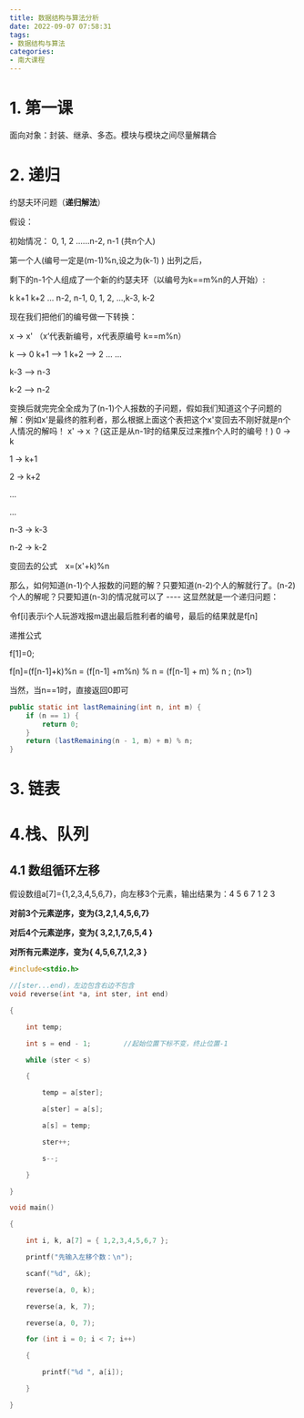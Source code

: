 ```yaml
---
title: 数据结构与算法分析
date: 2022-09-07 07:58:31
tags:
- 数据结构与算法
categories:
- 南大课程
---
```


# 1. 第一课

面向对象：封装、继承、多态。模块与模块之间尽量解耦合

# 2. 递归

约瑟夫环问题（**递归解法**）

假设：

初始情况： 0, 1, 2 ......n-2, n-1 (共n个人)

 第一个人(编号一定是(m-1)%n,设之为(k-1) ) 出列之后，

剩下的n-1个人组成了一个新的约瑟夫环（以编号为k==m%n的人开始）:

 k  k+1  k+2  ... n-2, n-1, 0, 1, 2, ...,k-3, k-2 

现在我们把他们的编号做一下转换：

x -> x'   （x‘代表新编号，x代表原编号  k==m%n）

k   --> 0
k+1  --> 1
k+2  --> 2
...
...

k-3  --> n-3

k-2  --> n-2

变换后就完完全全成为了(n-1)个人报数的子问题，假如我们知道这个子问题的解：例如x'是最终的胜利者，那么根据上面这个表把这个x'变回去不刚好就是n个人情况的解吗！
x' ->ｘ？(这正是从n-1时的结果反过来推n个人时的编号！)
0 -> k

1 -> k+1

2 -> k+2

...

...

n-3 -> k-3

n-2 -> k-2

变回去的公式　x=(x'+k)%n


那么，如何知道(n-1)个人报数的问题的解？只要知道(n-2)个人的解就行了。(n-2)个人的解呢？只要知道(n-3)的情况就可以了 ---- 这显然就是一个递归问题：


令f[i]表示i个人玩游戏报m退出最后胜利者的编号，最后的结果就是f[n]

递推公式

f[1]=0;

f[n]=(f[n-1]+k)%n = (f[n-1] +m%n) % n = (f[n-1] + m) % n ;  (n>1)

当然，当n==1时，直接返回0即可

```java
public static int lastRemaining(int n, int m) {
    if (n == 1) {
        return 0;
    }
    return (lastRemaining(n - 1, m) + m) % n;
}
```

# 3. 链表

# 4.栈、队列

## 4.1 数组循环左移

假设数组a[7]={1,2,3,4,5,6,7}，向左移3个元素，输出结果为：4 5 6 7 1 2 3

**对前3个元素逆序，变为{3,2,1,4,5,6,7}**

**对后4个元素逆序，变为{ 3,2,1,7,6,5,4 }**

**对所有元素逆序，变为{ 4,5,6,7,1,2,3 }**

```c
#include<stdio.h>

//[ster...end)，左边包含右边不包含
void reverse(int *a, int ster, int end)

{

    int temp;

    int s = end - 1;        //起始位置下标不变，终止位置-1

    while (ster < s)

    {

        temp = a[ster];

        a[ster] = a[s];

        a[s] = temp;

        ster++;

        s--;

    }

}

void main()

{

    int i, k, a[7] = { 1,2,3,4,5,6,7 };

    printf("先输入左移个数：\n");

    scanf("%d", &k);

    reverse(a, 0, k);

    reverse(a, k, 7);

    reverse(a, 0, 7);

    for (int i = 0; i < 7; i++)

    {

        printf("%d ", a[i]);

    }

}
```
